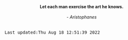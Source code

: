 
<div align="center"><b><span>Let each man exercise the art he knows.</span></b><br><br><i> - Aristophanes</i></div>
<br><br><kbd>Last updated:Thu Aug 18 12:51:39 2022</kbd>